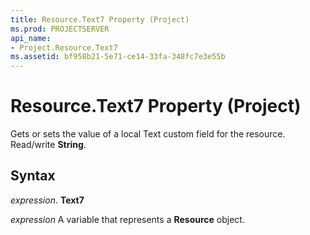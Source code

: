 ```yaml
---
title: Resource.Text7 Property (Project)
ms.prod: PROJECTSERVER
api_name:
- Project.Resource.Text7
ms.assetid: bf958b21-5e71-ce14-33fa-348fc7e3e55b
---
```



# Resource.Text7 Property (Project)

Gets or sets the value of a local Text custom field for the resource. Read/write  **String**.


## Syntax

 _expression_. **Text7**

 _expression_ A variable that represents a **Resource** object.


